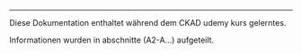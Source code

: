 ****
Diese Dokumentation enthaltet während dem CKAD udemy kurs gelerntes.

Informationen wurden in abschnitte (A2-A...) aufgeteilt.
